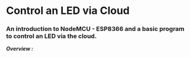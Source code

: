 # Control an LED via Cloud
### An introduction to NodeMCU - ESP8366 and a basic program to control an LED via the cloud.

***Overview :***
